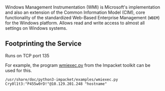 Windows Management Instrumentation (WMI) is Microsoft's implementation and also an extension of the Common Information Model (CIM), core functionality of the standardized Web-Based Enterprise Management (`WBEM`) for the Windows platform.
Allows read and write access to almost all settings on Windows systems.

## Footprinting the Service

Runs on TCP port 135

For example, the program [wmiexec.py](https://github.com/SecureAuthCorp/impacket/blob/master/examples/wmiexec.py) from the Impacket toolkit can be used for this.

```shell
/usr/share/doc/python3-impacket/examples/wmiexec.py Cry0l1t3:"P455w0rD!"@10.129.201.248 "hostname"
```
